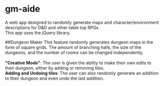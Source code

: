 # gm-aide
A web app designed to randomly generate maps and character/environment descriptions for D&amp;D and other table top RPGs
<br>
This app uses the jQuery library.

##Dungeon Maker
This feature randomly generates dungeon maps in the form of square grids. The amount of branching halls, the size of the dungeons, and the number of rooms can be changed independently.
<br>
<br>
**"Creative Mode"**: The user is given the ability to make their own edits to their dungeon, either by adding or removing tiles.
<br>
**Adding and Undoing tiles**: The user can also randomly generate an addition to their dungeon and even undo the last addition.
